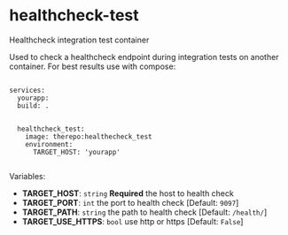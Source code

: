# healthcheck-test
Healthcheck integration test container


Used to check a healthcheck endpoint during integration tests on another container.  For best results use with compose:

```

services:
  yourapp:
  build: .
  

  healthcheck_test:
    image: therepo:healthecheck_test
    environment:
      TARGET_HOST: 'yourapp'


```

Variables:

* **TARGET_HOST**:  `string` **Required** the host to health check
* **TARGET_PORT**: `int` the port to health check [Default: `9097`]
* **TARGET_PATH**: `string` the path to health check [Default: `/health/`]
* **TARGET_USE_HTTPS**: `bool` use http or https [Default: `False`]
